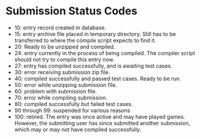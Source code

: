 # Submission Status Codes #

  * 10: entry record created in database.
  * 15: entry archive file placed in temporary directory. Still has to be transferred to where the compile script expects to find it.
  * 20: Ready to be unzipped and compiled.
  * 24: entry currently in the process of being compiled. The compiler script should not try to compile this entry now.
  * 27: entry has compiled successfully, and is awaiting test cases.
  * 30: error receiving submission zip file.
  * 40: compiled successfully and passed test cases.  Ready to be run.
  * 50: error while unzipping submission file.
  * 60: problem with submission file.
  * 70: error while compiling submission.
  * 80: compiled successfully but failed test cases.
  * 90 through 99: suspended for various reasons
  * 100: retired. The entry was once active and may have played games. However, the submitting user has since submitted another submission, which may or may not have compiled successfully.
